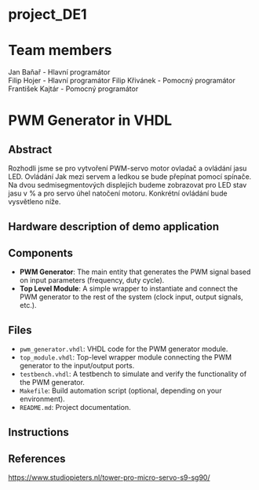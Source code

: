 # project_DE1
# Team members
Jan Baňař - Hlavní programátor\
Filip Hojer - Hlavní programátor
Filip Křivánek - Pomocný programátor
František Kajtár - Pomocný programátor

# PWM Generator in VHDL
## Abstract
Rozhodli jsme se pro vytvoření PWM-servo motor ovladač a ovládání jasu LED. Ovládání Jak mezi servem a ledkou se bude přepínat pomocí spínače. Na dvou sedmisegmentových displejích budeme zobrazovat pro LED stav jasu v % a pro servo úhel natočení motoru. Konkrétní ovládání bude vysvětleno níže.

## Hardware description of demo application


## Components
- **PWM Generator**: The main entity that generates the PWM signal based on input parameters (frequency, duty cycle).
- **Top Level Module**: A simple wrapper to instantiate and connect the PWM generator to the rest of the system (clock input, output signals, etc.).

## Files
- `pwm_generator.vhdl`: VHDL code for the PWM generator module.
- `top_module.vhdl`: Top-level wrapper module connecting the PWM generator to the input/output ports.
- `testbench.vhdl`: A testbench to simulate and verify the functionality of the PWM generator.
- `Makefile`: Build automation script (optional, depending on your environment).
- `README.md`: Project documentation.

## Instructions

## References
https://www.studiopieters.nl/tower-pro-micro-servo-s9-sg90/
